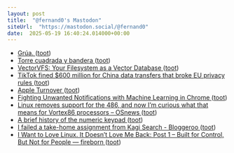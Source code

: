 ```yaml
---
layout: post
title:  "@fernand0's Mastodon"
siteUrl:  "https://mastodon.social/@fernand0"
date:  2025-05-19 16:40:24.014000+00:00
---
```

*  [Grúa. ](https://avecesunafoto.wordpress.com/2025/05/18/grua-2) ([toot](https://mastodon.social/@fernand0/114535486194301620))
*  [Torre cuadrada y bandera ](https://www.flickr.com/photos/fernand0/54527334583) ([toot](https://mastodon.social/@fernand0/114535459371216032))
*  [VectorVFS: Your Filesystem as a Vector Database ](https://vectorvfs.readthedocs.io/en/latest/index.htm) ([toot](https://mastodon.social/@fernand0/114535234361489590))
*  [TikTok fined $600 million for China data transfers that broke EU privacy rules ](https://apnews.com/article/tiktok-ireland-european-union-data-privacy-regulation-d386ec74becc716905d7f686d6a448e) ([toot](https://mastodon.social/@fernand0/114534905730712106))
*  [Apple Turnover ](https://hypercritical.co/2025/05/09/apple-turnove) ([toot](https://mastodon.social/@fernand0/114534741385165951))
*  [Fighting Unwanted Notifications with Machine Learning in Chrome ](https://blog.chromium.org/2025/05/fighting-unwanted-notifications-with.htm) ([toot](https://mastodon.social/@fernand0/114534563632526918))
*  [Linux removes support for the 486, and now I’m curious what that means for Vortex86 processors  –  OSnews ](https://www.osnews.com/story/142343/linux-removes-support-for-the-486-and-now-im-curious-what-that-means-for-vortex86-processors) ([toot](https://mastodon.social/@fernand0/114534199662859847))
*  [A brief history of the numeric keypad ](https://www.doc.cc/articles/a-brief-history-of-the-numeric-keypa) ([toot](https://mastodon.social/@fernand0/114533940869516728))
*  [I failed a take-home assignment from Kagi Search - Bloggeroo ](https://bloggeroo.dev/articles/20250403143) ([toot](https://mastodon.social/@fernand0/114533687485043459))
*  [I Want to Love Linux. It Doesn’t Love Me Back: Post 1 – Built for Control, But Not for People — fireborn ](https://fireborn.mataroa.blog/blog/i-want-to-love-linux-it-doesnt-love-me-back-post-1-built-for-control-but-not-for-people) ([toot](https://mastodon.social/@fernand0/114533641033837537))
